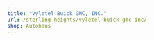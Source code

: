 ```yaml
---
title: "Vyletel Buick GMC, INC."
url: /sterling-heights/vyletel-buick-gmc-inc/
shop: Autohaus
---
```

